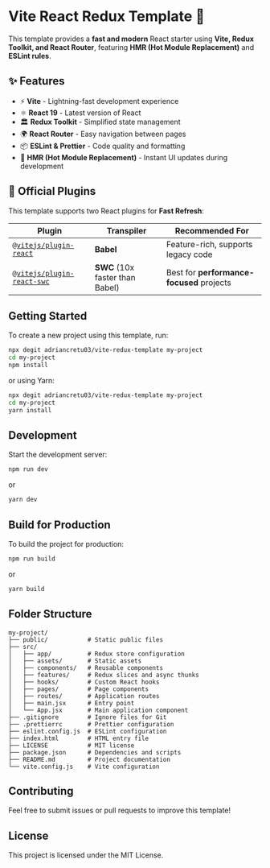 # Vite React Redux Template 🚀

This template provides a **fast and modern** React starter using **Vite, Redux Toolkit, and React Router**, featuring **HMR (Hot Module Replacement)** and **ESLint rules**.

## ✨ Features

- ⚡ **Vite** - Lightning-fast development experience
- ⚛ **React 19** - Latest version of React
- 🏛 **Redux Toolkit** - Simplified state management
- 🌍 **React Router** - Easy navigation between pages
- 📦 **ESLint & Prettier** - Code quality and formatting
- 🚀 **HMR (Hot Module Replacement)** - Instant UI updates during development

## 📌 Official Plugins

This template supports two React plugins for **Fast Refresh**:

| Plugin                                                                                                          | Transpiler                      | Recommended For                           |
| --------------------------------------------------------------------------------------------------------------- | ------------------------------- | ----------------------------------------- |
| [`@vitejs/plugin-react`](https://github.com/vitejs/vite-plugin-react/blob/main/packages/plugin-react/README.md) | **Babel**                       | Feature-rich, supports legacy code        |
| [`@vitejs/plugin-react-swc`](https://github.com/vitejs/vite-plugin-react-swc)                                   | **SWC** (10x faster than Babel) | Best for **performance-focused** projects |

## Getting Started

To create a new project using this template, run:

```sh
npx degit adriancretu03/vite-redux-template my-project
cd my-project
npm install
```

or using Yarn:

```sh
npx degit adriancretu03/vite-redux-template my-project
cd my-project
yarn install
```

## Development

Start the development server:

```sh
npm run dev
```

or

```sh
yarn dev
```

## Build for Production

To build the project for production:

```sh
npm run build
```

or

```sh
yarn build
```

## Folder Structure

```
my-project/
├── public/           # Static public files
├── src/
│   ├── app/          # Redux store configuration
│   ├── assets/       # Static assets
│   ├── components/   # Reusable components
│   ├── features/     # Redux slices and async thunks
│   ├── hooks/        # Custom React hooks
│   ├── pages/        # Page components
│   ├── routes/       # Application routes
│   ├── main.jsx      # Entry point
│   └── App.jsx       # Main application component
├── .gitignore        # Ignore files for Git
├── .prettierrc       # Prettier configuration
├── eslint.config.js  # ESLint configuration
├── index.html        # HTML entry file
├── LICENSE           # MIT license
├── package.json      # Dependencies and scripts
├── README.md         # Project documentation
└── vite.config.js    # Vite configuration
```

## Contributing

Feel free to submit issues or pull requests to improve this template!

## License

This project is licensed under the MIT License.
